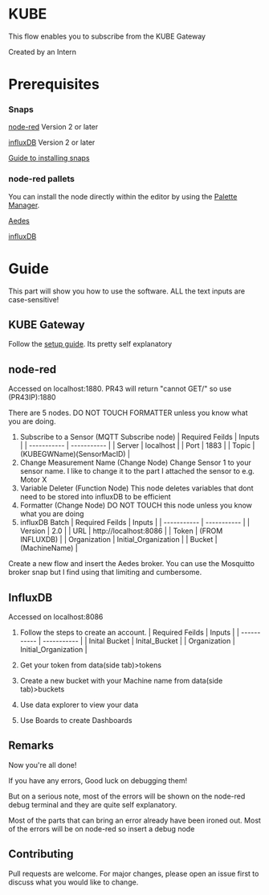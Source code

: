 # KUBE 

This flow enables you to subscribe from the KUBE Gateway

   Created by an Intern


# Prerequisites
### Snaps  
   
   [node-red](https://snapcraft.io/node-red) Version 2 or later

   [influxDB](https://snapcraft.io/influxdb) Version 2 or later

   [Guide to installing snaps](https://snapcraft.io/docs/getting-started)
### node-red pallets

   You can install the node directly within the editor by using the [Palette Manager](https://nodered.org/docs/user-guide/editor/palette/manager).

   [Aedes](https://flows.nodered.org/node/node-red-contrib-aedes)

   [influxDB](https://flows.nodered.org/node/node-red-contrib-influxdb)

# Guide
This part will show you how to use the software. ALL the text inputs are case-sensitive!
## KUBE Gateway
Follow the [setup guide](https://www.kube-iot.com/support). Its pretty self explanatory

## node-red
   Accessed on localhost:1880. PR43 will return "cannot GET/" so use (PR43IP):1880
   
   There are 5 nodes. DO NOT TOUCH FORMATTER unless you know what you are doing.

   1. Subscribe to a Sensor (MQTT Subscribe node)
      | Required Feilds | Inputs |
      | ----------- | ----------- |
      | Server | localhost |
      | Port | 1883 |
      | Topic | (KUBEGWName)(SensorMacID) |
   2. Change Measurement Name (Change Node)
      Change Sensor 1 to your sensor name. I like to change it to the part I attached the sensor to e.g. Motor X
   3. Variable Deleter (Function Node)
      This node deletes variables that dont need to be stored into influxDB to be efficient
   4. Formatter (Change Node)
      DO NOT TOUCH this node unless you know what you are doing
   6. influxDB Batch
      | Required Feilds | Inputs |
      | ----------- | ----------- |
      | Version | 2.0 |
      | URL | http://localhost:8086 |
      | Token | (FROM INFLUXDB) |
      | Organization | Initial_Organization |
      | Bucket | (MachineName) |

Create a new flow and insert the Aedes broker. You can use the Mosquitto broker snap but I find using that limiting and cumbersome.      
## InfluxDB
   Accessed on localhost:8086
   
   1. Follow the steps to create an account.
      | Required Feilds | Inputs |
      | ----------- | ----------- |
      | Inital Bucket | Inital_Bucket |
      | Organization | Initial_Organization |
 
   2. Get your token from data(side tab)>tokens
   3. Create a new bucket with your Machine name from data(side tab)>buckets
   4. Use data explorer to view your data
   5. Use Boards to create Dashboards
## Remarks
Now you're all done!

If you have any errors, Good luck on debugging them!

But on a serious note, most of the errors will be shown on the node-red debug terminal and they are quite self explanatory.

Most of the parts that can bring an error already have been ironed out. Most of the errors will be on node-red so insert a debug node

## Contributing
Pull requests are welcome. For major changes, please open an issue first to discuss what you would like to change.
